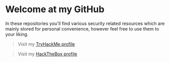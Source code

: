 # Welcome at my GitHub

In these repositories you'll find various security related resources which are mainly stored for personal convenience, however feel free to use them to your liking.

> Visit my [TryHackMe profile](https://tryhackme.com/p/mystr0)

> Visit my [HackTheBox profile](https://app.hackthebox.com/profile/384853)
